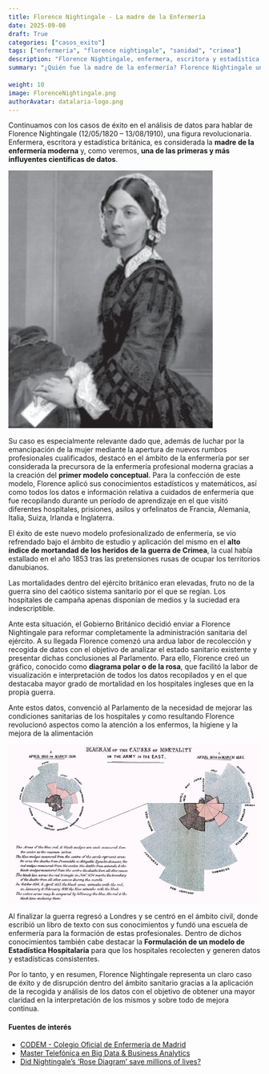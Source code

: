 ```yaml
---
title: Florence Nightingale - La madre de la Enfermería
date: 2025-09-08
draft: True
categories: ["casos_exito"]
tags: ["enfermería", "florence nightingale", "sanidad", "crimea"]
description: "Florence Nightingale, enfermera, escritora y estadística británica, madre de la enfermería y una de las primeras científicas de datos."
summary: "¿Quién fue la madre de la enfermería? Florence Nightingale una de las primeras científicas de datos, multidisciplinar y un referente para nuestros días"

weight: 10
image: FlorenceNightingale.png
authorAvatar: datalaria-logo.png
---
```


Continuamos con los casos de éxito en el análisis de datos para hablar de Florence Nightingale (12/05/1820 – 13/08/1910), una figura revolucionaria. Enfermera, escritora y estadística británica, es considerada la **madre de la enfermería moderna** y, como veremos, **una de las primeras y más influyentes científicas de datos**.

![Retrato de Florence Nightingale, pionera de la enfermería y la estadística sanitaria](FlorenceNightingale.png)

Su caso es especialmente relevante dado que, además de luchar por la emancipación de la mujer mediante la apertura de nuevos rumbos profesionales cualificados, destacó en el ámbito de la enfermería por ser considerada la precursora de la enfermería profesional moderna gracias a la creación del **primer modelo conceptual**.
Para la confección de este modelo, Florence aplicó sus conocimientos estadísticos y matemáticos, así como todos los datos e información relativa a cuidados de enfermería que fue recopilando durante un período de aprendizaje en el que visitó diferentes hospitales, prisiones, asilos y orfelinatos de Francia, Alemania, Italia, Suiza, Irlanda e Inglaterra.

El éxito de este nuevo modelo profesionalizado de enfermería, se vio refrendado bajo el ámbito de estudio y aplicación del mismo en el **alto índice de mortandad de los heridos de la guerra de Crimea**, la cual había estallado en el año 1853 tras las pretensiones rusas de ocupar los territorios danubianos.

Las mortalidades dentro del ejército británico eran elevadas, fruto no de la guerra sino del caótico sistema sanitario por el que se regían. Los hospitales de campaña apenas disponían de medios y la suciedad era indescriptible.

Ante esta situación, el Gobierno Británico decidió enviar a Florence Nightingale para reformar completamente la administración sanitaria del ejército. A su llegada Florence comenzó una ardua labor de recolección y recogida de datos con el objetivo de analizar el estado sanitario existente y presentar dichas conclusiones al Parlamento. Para ello, Florence creó un gráfico, conocido como **diagrama polar o de la rosa**, que facilitó la labor de visualización e interpretación de todos los datos recopilados y en el que destacaba  mayor grado de mortalidad en los hospitales ingleses que en la propia guerra.

Ante estos datos, convenció al Parlamento de la necesidad de mejorar las condiciones sanitarias de los hospitales y como resultando Florence revolucionó aspectos como la atención a los enfermos, la higiene y la mejora de la alimentación

![Diagrama de la Rosa de Florence Nightingale mostrando las causas de mortalidad en la Guerra de Crimea](rosa-de-florence.jpg)

Al finalizar la guerra regresó a Londres y se centró en el ámbito civil, donde escribió un libro de texto con sus conocimientos y fundó una escuela de enfermería para la formación de estas profesionales. Dentro de dichos conocimientos también cabe destacar la **Formulación de un modelo de Estadística Hospitalaria** para que los hospitales recolecten y generen datos y estadísticas consistentes.

Por lo tanto, y en resumen, Florence Nightingale representa un claro caso de éxito y de disrupción dentro del ámbito sanitario gracias a la aplicación de la recogida y análisis de los datos con el objetivo de obtener una mayor claridad en la interpretación de los mismos y sobre todo de mejora continua.

#### Fuentes de interés
- [CODEM - Colegio Oficial de Enfermería de Madrid](https://www.codem.es/Adjuntos/CODEM/Documentos/Informaciones/Publico/7e040f14-0bea-421f-b327-440fe67f3617/6B276772-CAC4-4790-810D-A61458561AC2/a725b57c-c56a-45ad-a794-fe9942e52081/a725b57c-c56a-45ad-a794-fe9942e52081.pdf)
- [Master Telefónica en Big Data & Business Analytics](https://www.campusbigdata.com/master-telefonica-en-big-data-y-business-analytics)
- [Did Nightingale’s ‘Rose Diagram’ save millions of lives?](http://www.florence-nightingale-avenging-angel.co.uk/?p=462)
